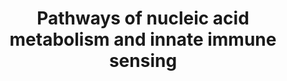 ---
annotations:
- id: PW:0000292
  parent: regulatory pathway
  type: Pathway Ontology
  value: altered DNA repair pathway
- id: PW:0000819
  parent: signaling pathway
  type: Pathway Ontology
  value: signaling pathway in the innate immune response
authors:
- DeSl
- MaintBot
- Laurent
- Egonw
communities:
- IEM
description: Cytosolic DNA and RNA can lead to innate immune sensing via three paths.
  DNA is sensed by cGAS, which activates STING. RNA is sensed by MDA5 and RIG-I, which
  activates MAVS. An activation of STING or MAVS lead to phosphorylation of IFR3,
  which triggers innate immune responses.  This pathway was inspired by Chapter 14
  of the 5th edition of the book of Blau (in press).
last-edited: 2021-06-16
organisms:
- Homo sapiens
redirect_from:
- /index.php/Pathway:WP4705
- /instance/WP4705
revision: null
schema-jsonld:
- '@context': https://schema.org/
  '@id': https://wikipathways.github.io/pathways/WP4705.html
  '@type': Dataset
  creator:
    '@type': Organization
    name: WikiPathways
  description: Cytosolic DNA and RNA can lead to innate immune sensing via three paths.
    DNA is sensed by cGAS, which activates STING. RNA is sensed by MDA5 and RIG-I,
    which activates MAVS. An activation of STING or MAVS lead to phosphorylation of
    IFR3, which triggers innate immune responses.  This pathway was inspired by Chapter
    14 of the 5th edition of the book of Blau (in press).
  keywords:
  - ADAR
  - Adenosine
  - DDX58
  - DNA
  - DNA sensing pathway led by cGAS
  - IFIH1
  - IFNB
  - IRF3
  - ISGs
  - Inosine
  - MAVS
  - MDA5
  - Nucleotide
  - OAS1
  - RIG-I
  - RNA sensing pathways led by MDA5 and RIG-I
  - RNase H2
  - RNase L
  - RNase T2
  - Retroelement
  - SAMHD1
  - STING
  - TMEM173
  - TREX1
  - Type I signalling
  - Type II signalling
  - cDNA
  - cGAS
  - dN
  - 'dNTP '
  - dsDNA
  - dsRNA
  - 'excision '
  - fragments
  - mRNA
  - pools
  - rRNA
  - repair
  - replication
  - short
  - ssDNA
  - subunit A
  - subunit B
  - subunit C
  license: CC0
  name: Pathways of nucleic acid metabolism and innate immune sensing
seo: CreativeWork
title: Pathways of nucleic acid metabolism and innate immune sensing
wpid: WP4705
---